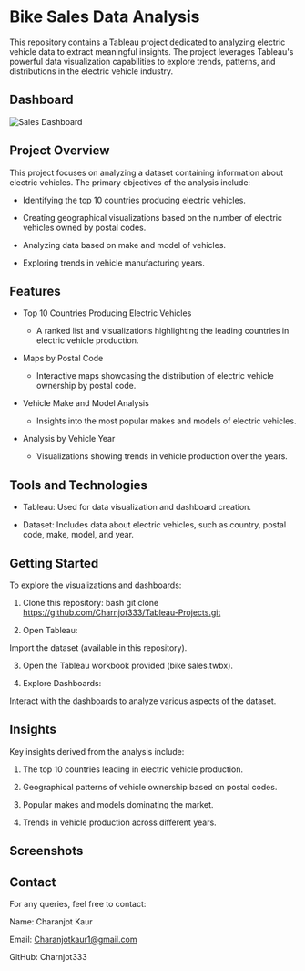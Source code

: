 # Bike Sales Data Analysis

This repository contains a Tableau project dedicated to analyzing electric vehicle data to extract meaningful insights. The project leverages Tableau's powerful data visualization capabilities to explore trends, patterns, and distributions in the electric vehicle industry.

## Dashboard 
![Sales Dashboard ](https://github.com/user-attachments/assets/7f3ea499-204f-4bcc-8b01-a8e00e8e334e)

## Project Overview

This project focuses on analyzing a dataset containing information about electric vehicles. The primary objectives of the analysis include:
- Identifying the top 10 countries producing electric vehicles.

- Creating geographical visualizations based on the number of electric vehicles owned by postal codes.

- Analyzing data based on make and model of vehicles.

- Exploring trends in vehicle manufacturing years.

## Features 
- Top 10 Countries Producing Electric Vehicles

    - A ranked list and visualizations highlighting the leading countries in electric vehicle production.

- Maps by Postal Code

    - Interactive maps showcasing the distribution of electric vehicle ownership by postal code.

- Vehicle Make and Model Analysis

    - Insights into the most popular makes and models of electric vehicles.

- Analysis by Vehicle Year
   + Visualizations showing trends in vehicle production over the years.
## Tools and Technologies
- Tableau: Used for data visualization and dashboard creation.

- Dataset: Includes data about electric vehicles, such as country, postal code, make, model, and year.

## Getting Started
To explore the visualizations and dashboards:
1. Clone this repository:
bash
git clone https://github.com/Charnjot333/Tableau-Projects.git

2. Open Tableau:

Import the dataset (available in this repository).

3. Open the Tableau workbook provided (bike sales.twbx).

4. Explore Dashboards:

Interact with the dashboards to analyze various aspects of the dataset.

## Insights
Key insights derived from the analysis include:

1. The top 10 countries leading in electric vehicle production.

2. Geographical patterns of vehicle ownership based on postal codes.

3. Popular makes and models dominating the market.

4. Trends in vehicle production across different years.
## Screenshots

## Contact 

For any queries, feel free to contact:

Name: Charanjot Kaur 

Email: Charanjotkaur1@gmail.com

GitHub: Charnjot333      
